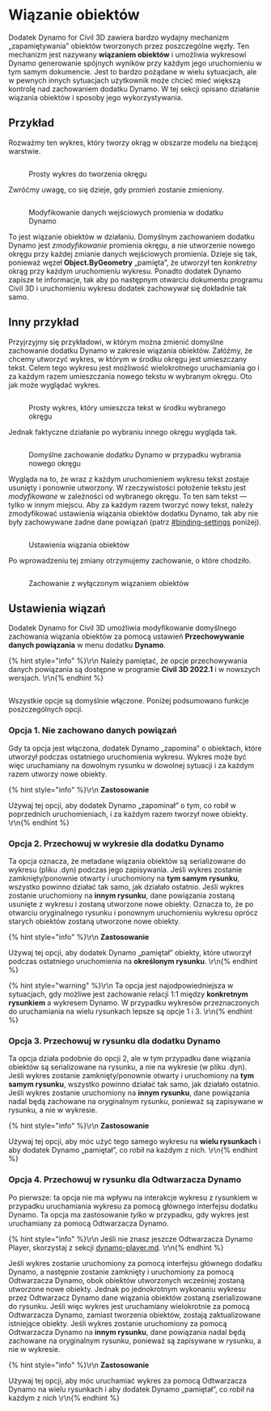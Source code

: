 # Wiązanie obiektów

Dodatek Dynamo for Civil 3D zawiera bardzo wydajny mechanizm „zapamiętywania” obiektów tworzonych przez poszczególne węzły. Ten mechanizm jest nazywany **wiązaniem obiektów** i umożliwia wykresowi Dynamo generowanie spójnych wyników przy każdym jego uruchomieniu w tym samym dokumencie. Jest to bardzo pożądane w wielu sytuacjach, ale w pewnych innych sytuacjach użytkownik może chcieć mieć większą kontrolę nad zachowaniem dodatku Dynamo. W tej sekcji opisano działanie wiązania obiektów i sposoby jego wykorzystywania.

## Przykład

Rozważmy ten wykres, który tworzy okrąg w obszarze modelu na bieżącej warstwie.

<figure><img src="../../.gitbook/assets/c3d-binding-create-circle.png" alt=""><figcaption><p>Prosty wykres do tworzenia okręgu</p></figcaption></figure>

Zwróćmy uwagę, co się dzieje, gdy promień zostanie zmieniony.

<figure><img src="../../.gitbook/assets/c3d-binding-change-radius.gif" alt=""><figcaption><p>Modyfikowanie danych wejściowych promienia w dodatku Dynamo</p></figcaption></figure>

To jest wiązanie obiektów w działaniu. Domyślnym zachowaniem dodatku Dynamo jest _zmodyfikowanie_ promienia okręgu, a nie utworzenie nowego okręgu przy każdej zmianie danych wejściowych promienia. Dzieje się tak, ponieważ węzeł **Object.ByGeometry** „pamięta”, że utworzył ten _konkretny_ okrąg przy każdym uruchomieniu wykresu. Ponadto dodatek Dynamo zapisze te informacje, tak aby po następnym otwarciu dokumentu programu Civil 3D i uruchomieniu wykresu dodatek zachowywał się dokładnie tak samo.

## Inny przykład

Przyjrzyjmy się przykładowi, w którym można zmienić domyślne zachowanie dodatku Dynamo w zakresie wiązania obiektów. Załóżmy, że chcemy utworzyć wykres, w którym w środku okręgu jest umieszczany tekst. Celem tego wykresu jest możliwość wielokrotnego uruchamiania go i za każdym razem umieszczania nowego tekstu w wybranym okręgu. Oto jak może wyglądać wykres.

<figure><img src="../../.gitbook/assets/c3d-binding-create-text.png" alt=""><figcaption><p>Prosty wykres, który umieszcza tekst w środku wybranego okręgu</p></figcaption></figure>

Jednak faktyczne działanie po wybraniu innego okręgu wygląda tak.

<figure><img src="../../.gitbook/assets/c3d-binding-select-circle.gif" alt=""><figcaption><p>Domyślne zachowanie dodatku Dynamo w przypadku wybrania nowego okręgu</p></figcaption></figure>

Wygląda na to, że wraz z każdym uruchomieniem wykresu tekst zostaje usunięty i ponownie utworzony. W rzeczywistości położenie tekstu jest _modyfikowane_ w zależności od wybranego okręgu. To ten sam tekst — tylko w innym miejscu. Aby za każdym razem tworzyć nowy tekst, należy zmodyfikować ustawienia wiązania obiektów dodatku Dynamo, tak aby nie były zachowywane żadne dane powiązań (patrz [\#binding-settings](object-binding.md#binding-settings "mention") poniżej).

<figure><img src="../../.gitbook/assets/Land_ServicePlacement_BindingSettings.png" alt=""><figcaption><p>Ustawienia wiązania obiektów</p></figcaption></figure>

Po wprowadzeniu tej zmiany otrzymujemy zachowanie, o które chodziło.

<figure><img src="../../.gitbook/assets/c3d-binding-repeat-placement.gif" alt=""><figcaption><p>Zachowanie z wyłączonym wiązaniem obiektów</p></figcaption></figure>

## Ustawienia wiązań

Dodatek Dynamo for Civil 3D umożliwia modyfikowanie domyślnego zachowania wiązania obiektów za pomocą ustawień **Przechowywanie danych powiązania** w menu dodatku **Dynamo**.

{% hint style="info" %}\r\n Należy pamiętać, że opcje przechowywania danych powiązania są dostępne w programie **Civil 3D 2022.1** i w nowszych wersjach. \r\n{% endhint %}

<figure><img src="../../.gitbook/assets/c3d-binding-settings (1).png" alt=""><figcaption></figcaption></figure>

Wszystkie opcje są domyślnie włączone. Poniżej podsumowano funkcje poszczególnych opcji.

### Opcja 1\. Nie zachowano danych powiązań

Gdy ta opcja jest włączona, dodatek Dynamo „zapomina” o obiektach, które utworzył podczas ostatniego uruchomienia wykresu. Wykres może być więc uruchamiany na dowolnym rysunku w dowolnej sytuacji i za każdym razem utworzy nowe obiekty.

{% hint style="info" %}\r\n **Zastosowanie**

Używaj tej opcji, aby dodatek Dynamo „zapominał” o tym, co robił w poprzednich uruchomieniach, i za każdym razem tworzył nowe obiekty. \r\n{% endhint %}

### Opcja 2\. Przechowuj w wykresie dla dodatku Dynamo

Ta opcja oznacza, że metadane wiązania obiektów są serializowane do wykresu (pliku .dyn) podczas jego zapisywania. Jeśli wykres zostanie zamknięty/ponownie otwarty i uruchomiony na **tym samym rysunku**, wszystko powinno działać tak samo, jak działało ostatnio. Jeśli wykres zostanie uruchomiony na **innym rysunku**, dane powiązania zostaną usunięte z wykresu i zostaną utworzone nowe obiekty. Oznacza to, że po otwarciu oryginalnego rysunku i ponownym uruchomieniu wykresu oprócz starych obiektów zostaną utworzone nowe obiekty.

{% hint style="info" %}\r\n **Zastosowanie**

Używaj tej opcji, aby dodatek Dynamo „pamiętał” obiekty, które utworzył podczas ostatniego uruchomienia na **określonym rysunku**. \r\n{% endhint %}

{% hint style="warning" %}\r\n Ta opcja jest najodpowiedniejsza w sytuacjach, gdy możliwe jest zachowanie relacji 1:1 między **konkretnym rysunkiem** a wykresem Dynamo. W przypadku wykresów przeznaczonych do uruchamiania na wielu rysunkach lepsze są opcje 1 i 3\. \r\n{% endhint %}

### Opcja 3\. Przechowuj w rysunku dla dodatku Dynamo

Ta opcja działa podobnie do opcji 2, ale w tym przypadku dane wiązania obiektów są serializowane na rysunku, a nie na wykresie (w pliku .dyn). Jeśli wykres zostanie zamknięty/ponownie otwarty i uruchomiony na **tym samym rysunku**, wszystko powinno działać tak samo, jak działało ostatnio. Jeśli wykres zostanie uruchomiony na **innym rysunku**, dane powiązania nadal będą zachowane na oryginalnym rysunku, ponieważ są zapisywane w rysunku, a nie w wykresie.

{% hint style="info" %}\r\n **Zastosowanie**

Używaj tej opcji, aby móc użyć tego samego wykresu na **wielu rysunkach** i aby dodatek Dynamo „pamiętał”, co robił na każdym z nich. \r\n{% endhint %}

### Opcja 4\. Przechowuj w rysunku dla Odtwarzacza Dynamo

Po pierwsze: ta opcja nie ma wpływu na interakcje wykresu z rysunkiem w przypadku uruchamiania wykresu za pomocą głównego interfejsu dodatku Dynamo. Ta opcja ma zastosowanie _tylko_ w przypadku, gdy wykres jest uruchamiany za pomocą Odtwarzacza Dynamo.

{% hint style="info" %}\r\n Jeśli nie znasz jeszcze Odtwarzacza Dynamo Player, skorzystaj z sekcji [dynamo-player.md](../dynamo-player.md "mention"). \r\n{% endhint %}

Jeśli wykres zostanie uruchomiony za pomocą interfejsu głównego dodatku Dynamo, a następnie zostanie zamknięty i uruchomiony za pomocą Odtwarzacza Dynamo, obok obiektów utworzonych wcześniej zostaną utworzone nowe obiekty. Jednak po jednokrotnym wykonaniu wykresu przez Odtwarzacz Dynamo dane wiązania obiektów zostaną zserializowane do rysunku. Jeśli więc wykres jest uruchamiany wielokrotnie za pomocą Odtwarzacza Dynamo, zamiast tworzenia obiektów, zostają zaktualizowane istniejące obiekty. Jeśli wykres zostanie uruchomiony za pomocą Odtwarzacza Dynamo na **innym rysunku**, dane powiązania nadal będą zachowane na oryginalnym rysunku, ponieważ są zapisywane w rysunku, a nie w wykresie.

{% hint style="info" %}\r\n **Zastosowanie**

Używaj tej opcji, aby móc uruchamiać wykres za pomocą Odtwarzacza Dynamo na wielu rysunkach i aby dodatek Dynamo „pamiętał”, co robił na każdym z nich \r\n{% endhint %}
